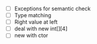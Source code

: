 - [ ] Exceptions for semantic check
- [ ] Type matching
- [ ] Right value at left
- [ ] deal with new int[][4]
- [ ] new with ctor